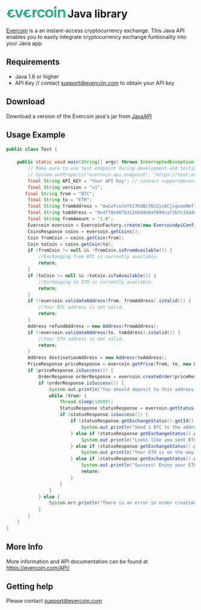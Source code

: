 # <img src="https://raw.githubusercontent.com/Everc0in/JavaAPI/master/evercoin-logo.png" height="30" width="auto" >  Java library

[Evercoin](https://evercoin.com) is a an instant-access cryptocurrency exchange. This Java API enables you to easily integrate cryptocurrency exchange funtionality into your Java app.

## Requirements
- Java 1.6 or higher
- API Key // contact support@evercoin.com to obtain your API key

## Download

Download a version of the Evercoin java's jar from [JavaAPI](https://github.com/Everc0in/Download/raw/master/JavaAPI.jar) 

## Usage Example
```java
public class Test {

    public static void main(String[] args) throws InterruptedException {
        // Make sure to use test endpoint during development and testing.
        // System.setProperty("evercoin.api.endpoint", "https://test.evercoin.com/");
        final String API_KEY = "Your API Key"; // contact support@evercoin.com to obtain yours
        final String version = "v1";
       final String from = "BTC";
        final String to = "ETH";
        final String fromAddress = "mwCwTceJvYV27KXBc3NJZys6CjsgsoeHmf";
        final String toAddress = "0x4f78e407b312e6dde8af699ca73b7c15dddfea42";
        final String fromAmount = "1.0";
        Evercoin evercoin = EvercoinFactory.create(new EvercoinApiConfig(API_KEY, version));
        CoinsResponse coins = evercoin.getCoins();
        Coin fromCoin = coins.getCoin(from);
        Coin toCoin = coins.getCoin(to);
        if (fromCoin != null && !fromCoin.isFromAvailable()) {
            //Exchanging from BTC is currently available.
            return;
        }
        if (toCoin != null && !toCoin.isToAvailable()) {
            //Exchanging to ETH is currently available.
            return;
        }
        if (!evercoin.validateAddress(from, fromAddress).isValid()) {
            //Your BTC address is not valid.
            return;
        }
        Address refundAddress = new Address(fromAddress);
        if (!evercoin.validateAddress(to, toAddress).isValid()) {
            //Your ETH address is not valid.
            return;
        }
        Address destinationAddress = new Address(toAddress);
        PriceResponse priceResponse = evercoin.getPrice(from, to, new BigDecimal(fromAmount), null);
        if (priceResponse.isSuccess()) {
            OrderResponse orderResponse = evercoin.createOrder(priceResponse, refundAddress, destinationAddress);
            if (orderResponse.isSuccess()) {
                System.out.println("You should deposit to this address: " + orderResponse.getDepositAddress().getMainAddress());
                while (true) {
                    Thread.sleep(10000);
                    StatusResponse statusResponse = evercoin.getStatus(orderResponse.getOrderId());
                    if (statusResponse.isSuccess()) {
                        if (statusResponse.getExchangeStatus().getId() == Status.Awaiting_Deposit.getId()) {
                            System.out.println("Send 1 BTC to the address");
                        } else if (statusResponse.getExchangeStatus().getId() == Status.Awaiting_Confirm.getId()) {
                            System.out.println("Looks like you sent BTC. Waiting for confirmation on the blockchain.");
                        } else if (statusResponse.getExchangeStatus().getId() == Status.Awaiting_Exchange.getId()) {
                            System.out.println("Your ETH is on the way.");
                        } else if (statusResponse.getExchangeStatus().getId() == Status.All_Done.getId()) {
                            System.out.println("Success! Enjoy your ETH");
                            return;
                        }
                    }
                }
            } else {
                System.err.println("There is an error in order creation: " + orderResponse.getError());
            }
        }
    }
}
```
## More Info

More information and API documentation can be found at https://evercoin.com/API/

## Getting help

Please contact support@evercoin.com
